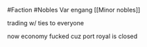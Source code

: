 #Faction 
#Nobles 
Var engang [[Minor nobles]]

trading w/ ties to everyone

now economy fucked cuz port royal is closed

